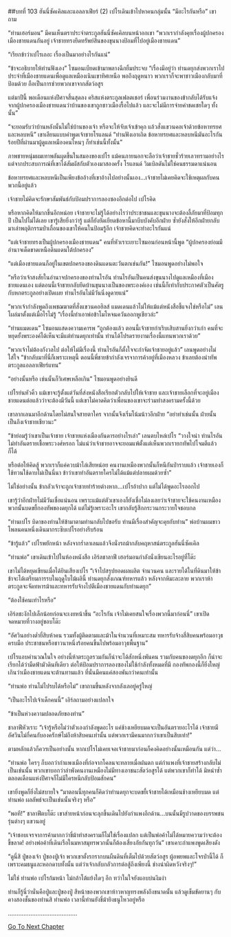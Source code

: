 ##บทที่ 103 ฮันนี่ซัคเคิลและแอลลาเฟียร์ (2)
เปโรเดินเข้าไปหาคนกลุ่มนั้น “มีอะไรกันหรือ” เขาถาม


“ท่านเฮอร์มอน” มีคนเห็นตราประจำตระกูลฮันนี่ซัคเคิลบนหน้าอกเขา “พวกเรากำลังคุยเรื่องผู้ปกครองเมืองชายแดนกันอยู่ เจ้าชายทรงยึดทรัพย์สินของขุนนางป้อมที่ไปอยู่เมืองชายแดน”


“เรียกข้าว่าเปโรเถอะ เรื่องเป็นมาอย่างไรกันแน่”


“ข้าจะอธิบายให้ท่านฟังเอง” ไซมอนเบียดเข้ามาพลางฉีกยิ้มประจบ “เรื่องมีอยู่ว่า ท่านดยุกส่งพวกเราไปประจำที่เมืองชายแดนเพื่อดูแลเหมืองเนินเขาทิศเหนือ พอถึงฤดูหนาว พวกเราก็จะพาชาวเมืองกลับมาที่ป้อมด้วย ถือเป็นการช่วยพวกเขาจากสัตว์อสูร


แต่มาปีนี้ พอเดือนแห่งปีศาจสิ้นสุดลง คริสแห่งตระกูลเฟลตเชอร์ เพื่อนร่วมงานของข้ากลับได้รับแจ้งจากผู้ปกครองเมืองชายแดนว่าบ้านของเขาถูกชาวเมืองรื้อไปแล้ว และจะไม่มีการจ่ายค่าชดเชยใดๆ ทั้งนั้น”


“จะยอมรับว่าบ้านหลังนั้นไม่ใช่บ้านของเจ้า หรือจะให้จับเจ้าเข้าคุก แล้วสั่งแขวนคอเจ้าด้วยข้อหาทรยศและหลบหนี” เขาเลียนแบบคำพูดเจ้าชายโรแลนด์ “ท่านฟังเอาเถิด ข้อหาทรยศและหลบหนีมันอะไรกัน ร้อยปีที่ผ่านมาผู้ดูแลเหมืองคนไหนๆ ก็ทำเช่นนี้ทั้งนั้น”


ภาพชายหนุ่มผมเทาพลันผุดขึ้นในสมองของเปโร แม้คนภายนอกจะลือว่าเจ้าชายชั่วร้ายเลวทรามอย่างไร แต่จากประสบการณ์ที่เขาได้สัมผัสกับตัวเองมาสองครั้ง โรแลนด์ วิมเบิลดันไม่ใช่คนธรรมดาแน่นอน


ข้อหาทรยศและหลบหนีเป็นเพียงข้ออ้างที่เขาอ้างไปอย่างนั้นเอง...เจ้าชายไม่เคยคิดจะใช้เหตุผลกับคนพวกนี้อยู่แล้ว


เจ้าชายไม่คิดจะรักษาสัมพันธ์กับป้อมปราการลองซองอีกต่อไป เปโรคิด


หรือหากคิดให้มากขึ้นอีกหน่อย เจ้าชายจะไม่รู้ได้อย่างไรว่าประชาชนและขุนนางจะต้องลี้ภัยมาที่ป้อมทุกปี เป็นไปไม่ได้เลย เขารู้เสียยิ่งกว่ารู้ แต่ก็ยังยัดเยียดข้อหานี้มาบีบบังคับอีกฝ่าย ซ้ำยังสั่งให้อีกฝ่ายกลับมาเล่าพฤติกรรมป่าเถื่อนของเขาให้คนในป้อมรู้อีก เจ้าชายคิดจะทำอะไรกันแน่


“แต่เจ้าชายทรงเป็นผู้ปกครองเมืองชายแดน” คนที่หัวเราะเยาะไซมอนก่อนหน้านี้พูด “ผู้ปกครองย่อมมีอำนาจเด็ดขาดเหนือดินแดนใต้ปกครอง”


“แต่เมืองชายแดนก็อยู่ในเขตปกครองของดินแดนตะวันตกเช่นกัน!” ไซมอนพูดอย่างไม่พอใจ


“หรือว่าเจ้าสงสัยในอำนาจปกครองของท่านไรอัน ท่านไรอันเป็นคนส่งขุนนางไปดูแลเหมืองที่เมืองชายแดนเอง แต่ตอนนี้เจ้าชายกลับยึดบ้านขุนนางเป็นของพระองค์เอง เช่นนี้ก็เท่ากับประกาศตัวเป็นศัตรูกับหกตระกูลอย่างเปิดเผย ท่านไรอันไม่มีวันนิ่งดูดายแน่”


“พวกเจ้ากำลังพูดถึงเพชฌฆาตที่สั่งแขวนคอฮิลส์ แมดเดนแล้วไม่ให้แม้แต่หนังสือชี้แจงใช่หรือไม่” เลนโผล่มาตั้งแต่เมื่อไรไม่รู้ “เรื่องนี้ทำเอาพ่อข้าโมโหจนควันออกหูเชียวล่ะ”


“ท่านแมดเดน” ไซมอนแสดงความเคารพ “ถูกต้องแล้ว ตอนนี้เจ้าชายกำเริบเสิบสานยิ่งกว่าเก่า คนที่จะหยุดยั้งพระองค์ได้เห็นจะมีแต่ท่านดยุกเท่านั้น ท่านได้โปรดรายงานเรื่องนี้แทนพวกเราด้วย”


“พวกเจ้าไม่ต้องกังวลไป ต่อให้ไม่มีเรื่องนี้ ท่านไรอันก็ตั้งใจจะกำจัดเจ้าชายอยู่แล้ว” เลนพูดอย่างไม่ใส่ใจ “ข้ากลับมาที่นี่ก็เพราะเหตุนี้ ตอนนี้พี่ชายข้ากำลังเจรจาการค้าอยู่ที่เมืองหลวง ข้าเลยต้องนำทัพตระกูลแอลลาเฟียร์แทน”


“อย่างนั้นหรือ เช่นนั้นก็วิเศษเหลือเกิน” ไซมอนพูดอย่างยินดี


เปโรย่นหัวคิ้ว แม้เขาจะรู้ตั้งแต่วันที่ส่งหนังสือเรียกตัวกลับไปให้เจ้าชาย และเจ้าชายเลือกที่จะอยู่เมืองชายแดนต่อแล้วว่าจะต้องมีวันนี้ แต่เขาไม่คาดคิดว่าเพื่อนของเขาจะร่วมทำสงครามครั้งนี้ด้วย


เขาลากเลนมาอีกด้านโดยไม่สนใจสายตาใคร จากนั้นจึงเริ่มโน้มน้าวอีกฝ่าย “อย่าทำเช่นนั้น ฝ่ายนั้นเป็นถึงเจ้าชายเชียวนะ”


“ข้าย่อมรู้ว่าเขาเป็นเจ้าชาย เจ้าชายแห่งเมืองกันดารอย่างไรเล่า” เลนตบไหล่เปโร “วางใจน่า ท่านไรอันไม่ทำอันตรายเชื้อพระวงศ์หรอก ไม่แน่ว่าเจ้าชายอาจจะยอมแพ้ตั้งแต่เห็นพวกเรายกทัพไปโจมตีแล้วก็ได้


หรือต่อให้คิดสู้ พวกเราก็แค่ควบม้าไล่เสียหน่อย คนงานเหมืองพวกนั้นก็หนีกันป่าราบแล้ว เจ้าชายเองก็ใช้ทวนใช้ดาบไม่เป็นนี่นา ข้าว่าเขาทำอันตรายใครไม่ได้แม้แต่ปลายผมด้วยซ้ำ”


ไม่ใช่อย่างนั้น ข้ากลัวเจ้าจะถูกเจ้าชายทำร้ายต่างหาก...เปโรอ้าปาก แต่ไม่ได้พูดอะไรออกไป


เขารู้ว่าอีกฝ่ายไม่มีวันเชื่อแน่นอน เพราะแม้แต่ตัวเขาเองก็ยังเชื่อไม่ลงเลยว่าเจ้าชายจะใช้คนงานเหมืองพวกนั้นบดขยี้กองทัพของดยุกได้ แต่ไม่รู้เพราะอะไร เขากลับรู้สึกกระวนกระวายใจชอบกล


“ท่านเปโร บิดาของท่านให้ข้ามาตามท่านกลับไปขอรับ ท่านมีเรื่องสำคัญจะคุยกับท่าน” พ่อบ้านผมขาวโพลนคนหนึ่งเดินมากระซิบเปโรอย่างรีบร้อน


“ข้ารู้แล้ว” เปโรพยักหน้า หลังจากร่ำลาเลนแล้วจึงนั่งรถม้ากลับคฤหาสน์ตระกูลฮันนี่ซัคเคิล


“ท่านพ่อ” เขาเดินเข้าไปในห้องหนังสือ เอิร์ลชาลาฟี เฮอร์มอนกำลังนั่งเขียนอะไรอยู่ที่โต๊ะ


เขาไม่ได้หยุดเขียนเมื่อได้ยินเสียงเปโร “เจ้าไปสรุปยอดผลผลิต จำนวนคน และรายได้ในที่ดินมาให้ข้า ข้าจะได้เตรียมการรบในฤดูใบไม้ผลินี้ ท่านดยุกสั่งเกณฑ์ทหารแล้ว หลังจากหิมะละลาย พวกเราห้าตระกูลจะจัดทหารม้าและทหารรับจ้างไปตีเมืองชายแดนกับท่านดยุก”


“ต้องใช้คนเท่าไรหรือ”


เอิร์ลชะงักไปเล็กน้อยก่อนจะเงยหน้าขึ้น “อะไรกัน เจ้าไม่เคยสนใจเรื่องพวกนี้มาก่อนนี่” เขาเปิดจดหมายที่วางอยู่ขอบโต๊ะ


“อัศวินอย่างต่ำยี่สิบห้าคน รวมทั้งผู้ติดตามและม้าในจำนวนที่เหมาะสม ทหารรับจ้างสี่สิบคนพร้อมอาวุธครบมือ ประชาชนหรือชาวนาหนึ่งร้อยคนขึ้นไปพร้อมอาวุธพื้นฐาน”


เปโรแอบคำนวณในใจ อย่างนี้ห้าตระกูลรวมกันก็น่าจะได้สักหนึ่งพันคน รวมกับคนของดยุกอีก ก็น่าจะเรียกได้ว่ามืดฟ้ามัวดินทีเดียว ต่อให้ป้อมปราการลองซองไม่ใช้กำลังทั้งหมดที่มี กองทัพกองนี้ก็ยิ่งใหญ่เกินว่าเมืองชายแดนจะต้านทานแล้ว ที่นั่นมีคนแค่สองพันกว่าคนเท่านั้น


“ท่านพ่อ ท่านไม่ไปรบได้หรือไม่” เขาถามขึ้นหลังจากลังเลอยู่ครู่ใหญ่


“เป็นอะไรไปเจ้าเด็กคนนี้” เอิร์ลถามอย่างแปลกใจ


“ข้าเป็นห่วงความปลอดภัยของท่าน”


ชาลาฟีหัวเราะ “เจ้ารู้หรือไม่ว่าตัวเองกำลังพูดอะไร แค่ช้างเหยียบมดจะเป็นอันตรายอะไรได้ เจ้าชายมีอัศวินไม่กี่คนกับองครักษ์ไม่ถึงห้าสิบคนเท่านั้น แต่พวกเรามีคนมากกว่าเขาเป็นสิบเท่า!”


ตามหลักแล้วก็ควรเป็นอย่างนั้น หากเปโรไม่เคยเจอเจ้าชายมาก่อนก็คงคิดอย่างนั้นเหมือนกัน แต่ว่า...


“ท่านพ่อ ใครๆ ก็บอกว่ากำแพงเมืองที่ก่อจากโคลนจะทลายเมื่อฝนตก แต่กำแพงที่เจ้าชายสร้างกลับไม่เป็นเช่นนั้น พวกเขาบอกว่าลำพังคนงานเหมืองไม่มีทางเอาชนะสัตว์อสูรได้ แต่พวกเขาก็ทำได้ มิหนำซ้ำตลอดเดือนแห่งปีศาจก็ไม่มีใครหนีกลับป้อมสักคน”


เขายิ่งพูดก็ยิ่งไม่สบายใจ “มาตอนนี้ทุกคนก็คิดว่าท่านดยุกจะบดขยี้เจ้าชายได้เหมือนช้างเหยียบมด แต่ท่านพ่อ ผลลัพธ์จะเป็นเช่นนั้นจริงๆ หรือ”


“พอที!” ชาลาฟีตบโต๊ะ เขาส่ายหน้าก่อนจะลุกขึ้นเดินไปยังกำแพงอีกด้าน...บนนั้นมีรูปวาดของบรรพชนรุ่นต่างๆ แขวนอยู่


“เจ้าชอบเจรจาการค้ามากกว่าขี่ม้าทำสงครามก็ไม่ใช่เรื่องแปลก แต่เป็นพ่อค้าไม่ได้หมายความว่าจะต้องขี้ขลาด! อย่างพ่อค้าที่เดินเรือในมหาสมุทรพวกนั้นก็ต้องเสี่ยงภัยกันทุกวัน” เขาเคาะกำแพงพูดเสียงดัง


“ดูนี่สิ ปู่ของเจ้า ปู่ของปู่เจ้า พวกเขาตั้งรกรากบนผืนดินที่เต็มไปด้วยสัตว์อสูร ผู้อพยพและโจรป่านี้ได้ ก็เพราะคมธนูและหอกดาบทั้งนั้น แต่ว่าเจ้ากลับกลัวการต่อสู้ถึงเพียงนี้ ช่างน่าผิดหวังจริงๆ!”


ไม่ใช่ ท่านพ่อ เปโรก้มหน้า ไม่กล้าโต้แย้งใดๆ อีก ทว่าในใจยังแอบบ่นงึมงำ


ท่านก็รู้นี่ว่านั่นคือปู่และปู่ของปู่ สีหน้าของพวกเขาห้าวหาญทรงพลังถึงขนาดนั้น แล้วดูเข็มขัดยานๆ กับคางสองชั้นของท่านสิ ท่านพ่อ เวลานี้ท่านยังขี่ม้ายิงธนูไหวอยู่หรือ


........................................




[Go To Next Chapter]( ./16.md)